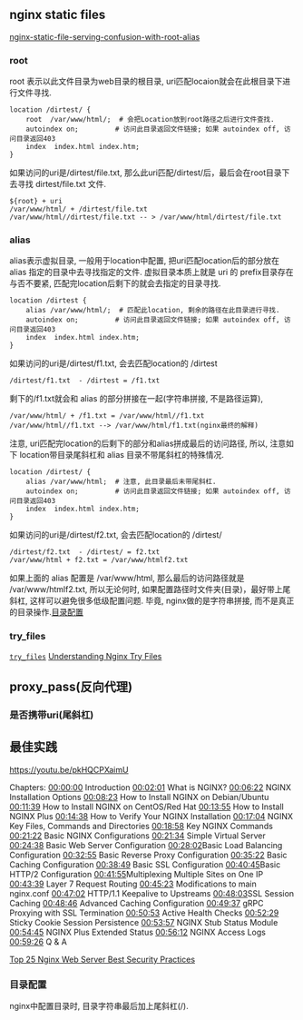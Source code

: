 
## nginx static files


[nginx-static-file-serving-confusion-with-root-alias](https://stackoverflow.com/questions/10631933/nginx-static-file-serving-confusion-with-root-alias)
### root 

root 表示以此文件目录为web目录的根目录, uri匹配locaion就会在此根目录下进行文件寻找.

```
location /dirtest/ {
	root  /var/www/html/;  # 会把Location放到root路径之后进行文件查找.
	autoindex on;         # 访问此目录返回文件链接; 如果 autoindex off, 访问目录返回403
	index  index.html index.htm;
}
```

如果访问的uri是/dirtest/file.txt, 那么此uri匹配/dirtest/后，最后会在root目录下去寻找 dirtest/file.txt 文件.

	${root} + uri
	/var/www/html/ + /dirtest/file.txt
	/var/www/html//dirtest/file.txt -- > /var/www/html/dirtest/file.txt

### alias

alias表示虚拟目录, 一般用于location中配置, 把uri匹配location后的部分放在 alias 指定的目录中去寻找指定的文件. 虚拟目录本质上就是 uri 的 prefix目录存在与否不要紧, 匹配完location后剩下的就会去指定的目录寻找.

```
location /dirtest {
	alias /var/www/html/;  # 匹配此location, 剩余的路径在此目录进行寻找.
	autoindex on;         # 访问此目录返回文件链接; 如果 autoindex off, 访问目录返回403
	index  index.html index.htm;
}
```

如果访问的uri是/dirtest/f1.txt, 会去匹配location的 /dirtest

	/dirtest/f1.txt  - /dirtest = /f1.txt

剩下的/f1.txt就会和 alias 的部分拼接在一起(字符串拼接, 不是路径运算),

	/var/www/html/ + /f1.txt = /var/www/html//f1.txt
	/var/www/html//f1.txt --> /var/www/html/f1.txt(nginx最终的解释)

注意, uri匹配完location的后剩下的部分和alias拼成最后的访问路径, 所以, 注意如下 location带目录尾斜杠和 alias 目录不带尾斜杠的特殊情况.

```
location /dirtest/ {
	alias /var/www/html;  # 注意, 此目录最后未带尾斜杠.
	autoindex on;         # 访问此目录返回文件链接; 如果 autoindex off, 访问目录返回403
	index  index.html index.htm;
}
```

如果访问的uri是/dirtest/f2.txt, 会去匹配location的 /dirtest/

	/dirtest/f2.txt  - /dirtest/ = f2.txt
	/var/www/html + f2.txt = /var/www/htmlf2.txt

如果上面的 alias 配置是 /var/www/html, 那么最后的访问路径就是 /var/www/htmlf2.txt,
所以无论何时, 如果配置路径时文件夹(目录)，最好带上尾斜杠, 这样可以避免很多低级配置问题. 毕竟, nginx做的是字符串拼接, 而不是真正的目录操作.[目录配置](nginx.md#目录配置)

### try_files


[```try_files```](https://serverfault.com/a/1035737)
[Understanding Nginx Try Files](https://fideloper.com/nginx-try-files)


## proxy_pass(反向代理)

### 是否携带uri(尾斜杠)


## 最佳实践


https://youtu.be/pkHQCPXaimU

Chapters:
[00:00:00](https://www.youtube.com/watch?v=pkHQCPXaimU&t=0s) Introduction 
[00:02:01](https://www.youtube.com/watch?v=pkHQCPXaimU&t=121s) What is NGINX? 
[00:06:22](https://www.youtube.com/watch?v=pkHQCPXaimU&t=382s) NGINX Installation Options 
[00:08:23](https://www.youtube.com/watch?v=pkHQCPXaimU&t=503s) How to Install NGINX on Debian/Ubuntu 
[00:11:39](https://www.youtube.com/watch?v=pkHQCPXaimU&t=699s) How to Install NGINX on CentOS/Red Hat 
[00:13:55](https://www.youtube.com/watch?v=pkHQCPXaimU&t=835s) How to Install NGINX Plus 
[00:14:38](https://www.youtube.com/watch?v=pkHQCPXaimU&t=878s) How to Verify Your NGINX Installation 
[00:17:04](https://www.youtube.com/watch?v=pkHQCPXaimU&t=1024s) NGINX Key Files, Commands and Directories
[00:18:58](https://www.youtube.com/watch?v=pkHQCPXaimU&t=1138s) Key NGINX Commands
[00:21:22](https://www.youtube.com/watch?v=pkHQCPXaimU&t=1282s) Basic NGINX Configurations
[00:21:34](https://www.youtube.com/watch?v=pkHQCPXaimU&t=1294s) Simple Virtual Server
[00:24:38](https://www.youtube.com/watch?v=pkHQCPXaimU&t=1478s) Basic Web Server Configuration
[00:28:02](https://www.youtube.com/watch?v=pkHQCPXaimU&t=1682s)Basic Load Balancing Configuration
[00:32:55](https://www.youtube.com/watch?v=pkHQCPXaimU&t=1975s) Basic Reverse Proxy Configuration
[00:35:22](https://www.youtube.com/watch?v=pkHQCPXaimU&t=2122s) Basic Caching Configuration
[00:38:49](https://www.youtube.com/watch?v=pkHQCPXaimU&t=2329s) Basic SSL Configuration
[00:40:45](https://www.youtube.com/watch?v=pkHQCPXaimU&t=2445s)Basic HTTP/2 Configuration
[00:41:55](https://www.youtube.com/watch?v=pkHQCPXaimU&t=2515s)Multiplexing Multiple Sites on One IP
[00:43:39](https://www.youtube.com/watch?v=pkHQCPXaimU&t=2619s) Layer 7 Request Routing
[00:45:23](https://www.youtube.com/watch?v=pkHQCPXaimU&t=2723s) Modifications to main nginx.conf
[00:47:02](https://www.youtube.com/watch?v=pkHQCPXaimU&t=2822s) HTTP/1.1 Keepalive to Upstreams
[00:48:03](https://www.youtube.com/watch?v=pkHQCPXaimU&t=2883s)SSL Session Caching
[00:48:46](https://www.youtube.com/watch?v=pkHQCPXaimU&t=2926s) Advanced Caching Configuration
[00:49:37](https://www.youtube.com/watch?v=pkHQCPXaimU&t=2977s) gRPC Proxying with SSL Termination
[00:50:53](https://www.youtube.com/watch?v=pkHQCPXaimU&t=3053s) Active Health Checks
[00:52:29](https://www.youtube.com/watch?v=pkHQCPXaimU&t=3149s) Sticky Cookie Session Persistence
[00:53:57](https://www.youtube.com/watch?v=pkHQCPXaimU&t=3237s) NGINX Stub Status Module
[00:54:45](https://www.youtube.com/watch?v=pkHQCPXaimU&t=3285s) NGINX Plus Extended Status
[00:56:12](https://www.youtube.com/watch?v=pkHQCPXaimU&t=3372s) NGINX Access Logs
[00:59:26](https://www.youtube.com/watch?v=pkHQCPXaimU&t=3566s) Q & A


[Top 25 Nginx Web Server Best Security Practices](https://www.cyberciti.biz/tips/linux-unix-bsd-nginx-webserver-security.html)

### 目录配置

nginx中配置目录时, 目录字符串最后加上尾斜杠(/).